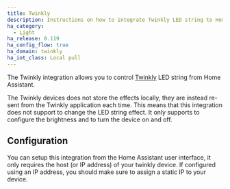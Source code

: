 ```yaml
---
title: Twinkly
description: Instructions on how to integrate Twinkly LED string to Home Assistant.
ha_category:
  - Light
ha_release: 0.119
ha_config_flow: true
ha_domain: twinkly
ha_iot_class: Local pull
---
```


The Twinkly integration allows you to control [Twinkly](https://twinkly.com/) LED string from Home Assistant.

The Twinkly devices does not store the effects locally, they are instead re-sent from the Twinkly application each time.
This means that this integration does not support to change the LED string effect.
It only supports to configure the brightness and to turn the device on and off.

## Configuration

You can setup this integration from the Home Assistant user interface,
it only requires the host (or IP address) of your twinkly device.
If configured using an IP address, you should make sure to assign a static IP to your device.
